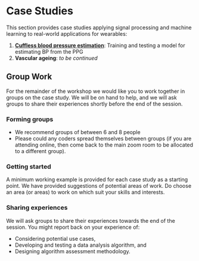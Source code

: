 # Case Studies

This section provides case studies applying signal processing and machine learning to real-world applications for wearables:

1. **[Cuffless blood pressure estimation](../case-studies/bp-estimation-intro)**: Training and testing a model for estimating BP from the PPG
2. **Vascular ageing**: _to be continued_

## Group Work

For the remainder of the workshop we would like you to work together in groups on the case study. We will be on hand to help, and we will ask groups to share their experiences shortly before the end of the session.

### Forming groups

- We recommend groups of between 6 and 8 people
- Please could any coders spread themselves between groups (if you are attending online, then come back to the main zoom room to be allocated to a different group).

### Getting started 

A minimum working example is provided for each case study as a starting point. We have provided suggestions of potential areas of work. Do choose an area (or areas) to work on which suit your skills and interests.

### Sharing experiences

We will ask groups to share their experiences towards the end of the session. You might report back on your experience of:
- Considering potential use cases,
- Developing and testing a data analysis algorithm, and
- Designing algorithm assessment methodology.